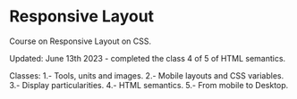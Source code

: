 # Responsive Layout

Course on Responsive Layout on CSS.

Updated: June 13th 2023 - completed the class 4 of 5 of HTML semantics.

Classes:
1.- Tools, units and images.
2.- Mobile layouts and CSS variables.
3.- Display particularities.
4.- HTML semantics.
5.- From mobile to Desktop.
